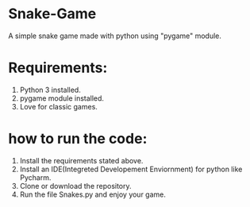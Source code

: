 # Snake-Game
A simple snake game made with python using "pygame" module.  

# Requirements:
1. Python 3 installed.
2. pygame module installed.
3. Love for classic games. 
# how to run the code:
1. Install the requirements stated above.
2. Install an IDE(Integreted Developement Enviornment) for python like Pycharm.
3. Clone or download the repository.
4. Run the file Snakes.py and enjoy your game.
